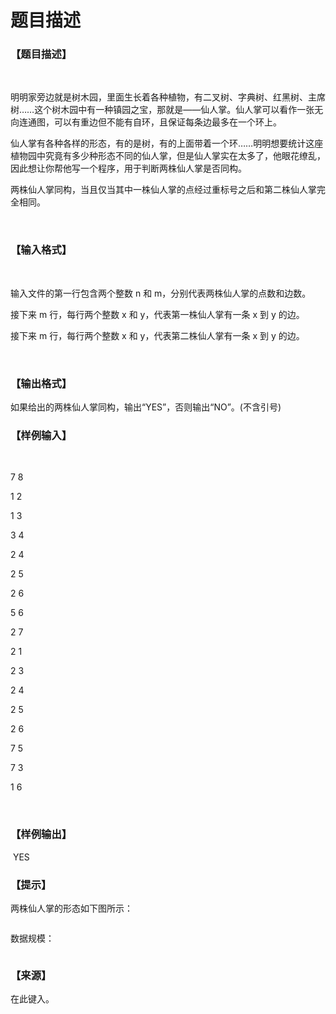 # 题目描述


<h3>
【题目描述】
</h3>
<p>
<br/>
</p>
<p>
明明家旁边就是树木园，里面生长着各种植物，有二叉树、字典树、红黑树、主席树……这个树木园中有一种镇园之宝，那就是——仙人掌。仙人掌可以看作一张无向连通图，可以有重边但不能有自环，且保证每条边最多在一个环上。
</p>
<p>
仙人掌有各种各样的形态，有的是树，有的上面带着一个环……明明想要统计这座植物园中究竟有多少种形态不同的仙人掌，但是仙人掌实在太多了，他眼花缭乱，因此想让你帮他写一个程序，用于判断两株仙人掌是否同构。
</p>
<p>
两株仙人掌同构，当且仅当其中一株仙人掌的点经过重标号之后和第二株仙人掌完全相同。
</p>
<p>
<br/>
</p>
<h3>
【输入格式】
</h3>
<p>
<br/>
</p>
<p>
输入文件的第一行包含两个整数 n 和 m，分别代表两株仙人掌的点数和边数。
</p>
<p>
接下来 m 行，每行两个整数 x 和 y，代表第一株仙人掌有一条 x 到 y 的边。
</p>
<p>
接下来 m 行，每行两个整数 x 和 y，代表第二株仙人掌有一条 x 到 y 的边。
</p>
<p>
<br/>
</p>
<h3>
【输出格式】
</h3>
<p>
如果给出的两株仙人掌同构，输出“YES”，否则输出“NO”。(不含引号)
</p>
<h3>
【样例输入】
</h3>
<p>
<br/>
</p>
<p>
7 8
</p>
<p>
1 2
</p>
<p>
1 3
</p>
<p>
3 4
</p>
<p>
2 4
</p>
<p>
2 5
</p>
<p>
2 6
</p>
<p>
5 6
</p>
<p>
2 7
</p>
<p>
2 1
</p>
<p>
2 3
</p>
<p>
2 4
</p>
<p>
2 5
</p>
<p>
2 6
</p>
<p>
7 5
</p>
<p>
7 3
</p>
<p>
1 6
</p>
<p>
<br/>
</p>
<h3>
【样例输出】
</h3>
<p>
 YES
</p>
<h3>
【提示】
</h3>
<p>
两株仙人掌的形态如下图所示：
</p>
<p>
<img src="/upload/image/20160414/20160414135057_45979.jpg" alt=""/><img src="/upload/image/20160414/20160414135106_47059.jpg" alt=""/> 
</p>
<p>
数据规模：
</p>
<p>
<img src="/upload/image/20160414/20160414135506_23519.jpg" alt=""/> 
</p>
<h3>
【来源】
</h3>
<p>
在此键入。
</p>
